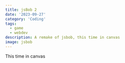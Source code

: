 ```yaml
---
title: jsBob 2
date: '2023-09-27'
category: 'Coding'
tags:
  - game
  - webdev
description: A remake of jsbob, this time in canvas
image: jsbob
---
```


<link rel="stylesheet" href="./jsBob2.css">

This time in canvas

<canvas id="jsBob2Canvas" ></canvas>

<script src="./jsBob2.js"></script>
